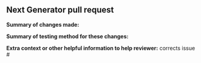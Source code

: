 ## Next Generator pull request

**Summary of changes made:**


**Summary of testing method for these changes:**


**Extra context or other helpful information to help reviewer:**
corrects issue #
